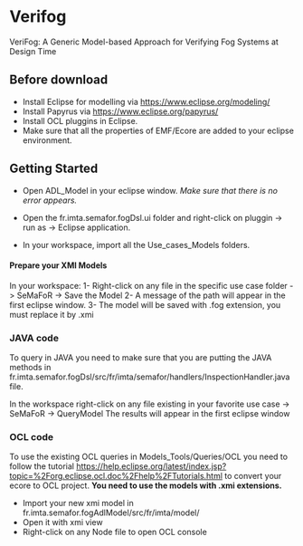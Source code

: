 # Verifog
VeriFog: A Generic Model-based Approach for Verifying Fog Systems at Design Time

## Before download

- Install Eclipse for modelling via https://www.eclipse.org/modeling/
- Install Papyrus via https://www.eclipse.org/papyrus/
- Install OCL pluggins in Eclipse.
- Make sure that all the properties of EMF/Ecore are added to your eclipse environment.

## Getting Started

- Open ADL_Model in your eclipse window.
*Make sure that there is no error appears.*

- Open the fr.imta.semafor.fogDsl.ui folder and right-click on pluggin -> run as -> Eclipse application.

- In your workspace, import all the Use_cases_Models folders.

#### Prepare your XMI Models

In your workspace:
1- Right-click on any file in the specific use case folder -> SeMaFoR -> Save the Model
2- A message of the path will appear in the first eclipse window.
3- The model will be saved with .fog extension, you must replace it by .xmi

### JAVA code
To query in JAVA you need to make sure that you are putting the JAVA methods in fr.imta.semafor.fogDsl/src/fr/imta/semafor/handlers/InspectionHandler.java file.

In the workspace right-click on any file existing in your favorite use case -> SeMaFoR -> QueryModel 
The results will appear in the first eclipse window

### OCL code
To use the existing OCL queries in Models_Tools/Queries/OCL you need to follow the tutorial https://help.eclipse.org/latest/index.jsp?topic=%2Forg.eclipse.ocl.doc%2Fhelp%2FTutorials.html to convert your ecore to OCL project.
**You need to use the models with .xmi extensions.**


- Import your new xmi model in fr.imta.semafor.fogAdlModel/src/fr/imta/model/ 
- Open it with xmi view
- Right-click on any Node file to open OCL console

